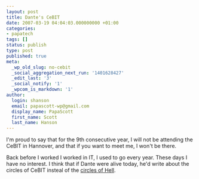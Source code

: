 ```yaml
---
layout: post
title: Dante's CeBIT
date: 2007-03-19 04:04:03.000000000 +01:00
categories:
- papatech
tags: []
status: publish
type: post
published: true
meta:
  _wp_old_slug: no-cebit
  _social_aggregation_next_run: '1401628427'
  _edit_last: '3'
  _social_notify: '1'
  _wpcom_is_markdown: '1'
author:
  login: shanson
  email: papascott-wp@gmail.com
  display_name: PapaScott
  first_name: Scott
  last_name: Hanson
---
```

<p>I'm proud to say that for the 9th consecutive year, I will not be attending the CeBIT in Hannover, and that if you want to meet me, I won't be there.</p>
<p>Back before I worked I worked in IT, I used to go every year. These days I have no interest. I think that if Dante were alive today, he'd write about the circles of CeBIT insteal of the <a href="http://en.wikipedia.org/wiki/Dante%27s_Inferno#The_Circles_of_Hell">circles of Hell</a>.</p>
